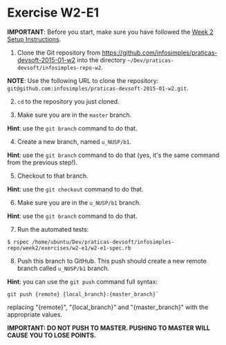 # Exercise W2-E1

__IMPORTANT__: Before you start, make sure you have followed the <a href="https://github.com/infosimples/praticas-devsoft-2015-01/blob/master/week2/exercises/README.md" target="_blank">Week 2 Setup Instructions</a>.

1. Clone the Git repository from <a href="https://github.com/infosimples/praticas-devsoft-2015-01-w2" target="_blank">https://github.com/infosimples/praticas-devsoft-2015-01-w2</a> into the directory `~/Dev/praticas-devsoft/infosimples-repo-w2`.

  __NOTE__: Use the following URL to clone the repository: `git@github.com:infosimples/praticas-devsoft-2015-01-w2.git`.

2. `cd` to the repository you just cloned.

3. Make sure you are in the `master` branch.

  __Hint__: use the `git branch` command to do that.

4. Create a new branch, named `u_NUSP/b1`.

  __Hint__: use the `git branch` command to do that (yes, it's the same command from the previous step!).

5. Checkout to that branch.

  __Hint__: use the `git checkout` command to do that.

6. Make sure you are in the `u_NUSP/b1` branch.

  __Hint__: use the `git branch` command to do that.

7. Run the automated tests:

  ```
  $ rspec /home/ubuntu/Dev/praticas-devsoft/infosimples-repo/week2/exercises/w2-e1/w2-e1-spec.rb
  ```

8. Push this branch to GitHub. This push should create a new remote branch called `u_NUSP/b1` branch.

  __Hint__: you can use the `git push` command full syntax:
  ```
  git push {remote} {local_branch}:{master_branch}`
  ```

  replacing "{remote}", "{local_branch}" and "{master_branch}" with the appropriate values.

  __IMPORTANT: DO NOT PUSH TO MASTER. PUSHING TO MASTER WILL CAUSE YOU TO LOSE POINTS.__
